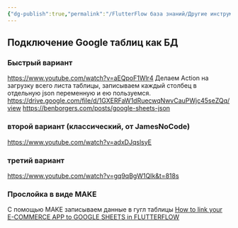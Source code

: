 ```yaml
---
{"dg-publish":true,"permalink":"/FlutterFlow база знаний/Другие инструменты/Гугл таблицы/","created":"2024-10-24T15:38:33.385-03:00","updated":"2024-10-24T15:38:33.385-03:00"}
---
```



## Подключение Google таблиц как БД
### Быстрый вариант
https://www.youtube.com/watch?v=aEQpoF1Wlr4
Делаем Action на загрузку всего листа таблицы, записываем каждый столбец в отдельную json переменную и ею пользуемся.
https://drive.google.com/file/d/1GXERFaW1dRuecwqNwvCauPWjc45seZQq/view
https://benborgers.com/posts/google-sheets-json
### второй вариант (классический, от JamesNoCode)
https://www.youtube.com/watch?v=adxDJqslsyE

### третий вариант
https://www.youtube.com/watch?v=gq9qBgW1QIk&t=818s

### Прослойка в виде MAKE
С помощью MAKE записываем данные в гугл таблицы
[How to link your E-COMMERCE APP to GOOGLE SHEETS in FLUTTERFLOW](https://www.youtube.com/watch?v=oE8CXG6YMKI&t=1080s)
